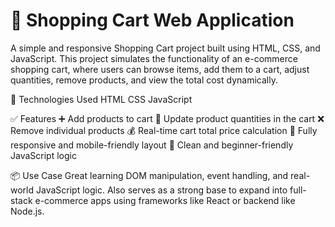 # 🛒 Shopping Cart Web Application
A simple and responsive Shopping Cart project built using HTML, CSS, and JavaScript. This project simulates the functionality of an e-commerce shopping cart, where users can browse items, add them to a cart, adjust quantities, remove products, and view the total cost dynamically.

🚀 Technologies Used
HTML
CSS
JavaScript

✅ Features
➕ Add products to cart
🔄 Update product quantities in the cart
❌ Remove individual products
💰 Real-time cart total price calculation
📱 Fully responsive and mobile-friendly layout
🧠 Clean and beginner-friendly JavaScript logic

📦 Use Case
Great learning DOM manipulation, event handling, and real-world JavaScript logic. Also serves as a strong base to expand into full-stack e-commerce apps using frameworks like React or backend like Node.js.
